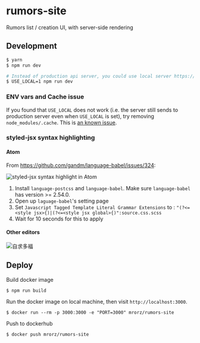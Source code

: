# rumors-site
Rumors list / creation UI, with server-side rendering

## Development

``` bash
$ yarn
$ npm run dev

# Instead of production api server, you could use local server https://github.com/MrOrz/rumors-api
$ USE_LOCAL=1 npm run dev
```

### ENV vars and Cache issue

If you found that `USE_LOCAL` does not work (i.e. the server still sends to production server even when `USE_LOCAL` is set), try removing `node_modules/.cache`. This is [an known issue](https://github.com/zeit/next.js/issues/1103).

### styled-jsx syntax highlighting

#### Atom

From https://github.com/gandm/language-babel/issues/324:

![styled-jsx syntax highlight in Atom](https://cloud.githubusercontent.com/assets/2313237/22627258/6c97cb68-ebb7-11e6-82e1-60205f8b31e7.png)

1. Install `language-postcss` and `language-babel`. Make sure `language-babel` has version >= 2.54.0.
2. Open up `laguage-babel`'s setting page
3. Set `Javascript Tagged Template Literal Grammar Extensions` to : `"(?<=<style jsx>{)|(?<=<style jsx global>{)":source.css.scss`
4. Wait for 10 seconds for this to apply

#### Other editors
![自求多福](http://i.imgur.com/YqN4wEv.png)

## Deploy

Build docker image

```
$ npm run build
```

Run the docker image on local machine, then visit `http://localhost:3000`.

```
$ docker run --rm -p 3000:3000 -e "PORT=3000" mrorz/rumors-site
```

Push to dockerhub
```
$ docker push mrorz/rumors-site
```

